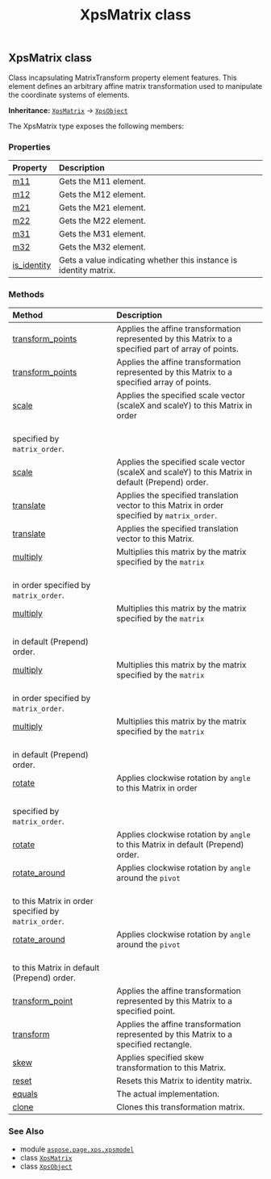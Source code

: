 ﻿---
title: XpsMatrix class
second_title: Aspose.Page for Python via .NET API References
description: 
type: docs
weight: 210
url: /python-net/aspose.page.xps.xpsmodel/xpsmatrix/
is_root: false
---

## XpsMatrix class

Class incapsulating MatrixTransform property element features.
This element defines an arbitrary affine matrix transformation used to manipulate the coordinate
systems of elements.



**Inheritance:** [`XpsMatrix`](/page/python-net/aspose.page.xps.xpsmodel/xpsmatrix) → 
[`XpsObject`](/page/python-net/aspose.page.xps.xpsmodel/xpsobject)



The XpsMatrix type exposes the following members:

### Properties
| Property | Description |
| :- | :- |
| [m11](/page/python-net/aspose.page.xps.xpsmodel/xpsmatrix/m11) | Gets the M11 element. |
| [m12](/page/python-net/aspose.page.xps.xpsmodel/xpsmatrix/m12) | Gets the M12 element. |
| [m21](/page/python-net/aspose.page.xps.xpsmodel/xpsmatrix/m21) | Gets the M21 element. |
| [m22](/page/python-net/aspose.page.xps.xpsmodel/xpsmatrix/m22) | Gets the M22 element. |
| [m31](/page/python-net/aspose.page.xps.xpsmodel/xpsmatrix/m31) | Gets the M31 element. |
| [m32](/page/python-net/aspose.page.xps.xpsmodel/xpsmatrix/m32) | Gets the M32 element. |
| [is_identity](/page/python-net/aspose.page.xps.xpsmodel/xpsmatrix/is_identity) | Gets a value indicating whether this instance is identity matrix. |


### Methods
| Method | Description |
| :- | :- |
| [transform_points](/page/python-net/aspose.page.xps.xpsmodel/xpsmatrix/transform_points/#aspose.pydrawing.PointF[]-int-int) | Applies the affine transformation represented by this Matrix to a specified part of array of points. |
| [transform_points](/page/python-net/aspose.page.xps.xpsmodel/xpsmatrix/transform_points/#aspose.pydrawing.PointF[]) | Applies the affine transformation represented by this Matrix to a specified array of points. |
| [scale](/page/python-net/aspose.page.xps.xpsmodel/xpsmatrix/scale/#float-float-aspose.pydrawing.drawing2d.MatrixOrder) | Applies the specified scale vector (scaleX and scaleY) to this Matrix in order<br/>specified by `matrix_order`. |
| [scale](/page/python-net/aspose.page.xps.xpsmodel/xpsmatrix/scale/#float-float) | Applies the specified scale vector (scaleX and scaleY) to this Matrix in default (Prepend) order. |
| [translate](/page/python-net/aspose.page.xps.xpsmodel/xpsmatrix/translate/#float-float-aspose.pydrawing.drawing2d.MatrixOrder) | Applies the specified translation vector to this Matrix in order specified by `matrix_order`. |
| [translate](/page/python-net/aspose.page.xps.xpsmodel/xpsmatrix/translate/#float-float) | Applies the specified translation vector to this Matrix. |
| [multiply](/page/python-net/aspose.page.xps.xpsmodel/xpsmatrix/multiply/#aspose.pydrawing.drawing2d.Matrix-aspose.pydrawing.drawing2d.MatrixOrder) | Multiplies this matrix by the matrix specified by the `matrix`<br/>in order specified by `matrix_order`. |
| [multiply](/page/python-net/aspose.page.xps.xpsmodel/xpsmatrix/multiply/#aspose.pydrawing.drawing2d.Matrix) | Multiplies this matrix by the matrix specified by the `matrix`<br/>in default (Prepend) order. |
| [multiply](/page/python-net/aspose.page.xps.xpsmodel/xpsmatrix/multiply/#aspose.page.xps.xpsmodel.XpsMatrix-aspose.pydrawing.drawing2d.MatrixOrder) | Multiplies this matrix by the matrix specified by the `matrix`<br/>in order specified by `matrix_order`. |
| [multiply](/page/python-net/aspose.page.xps.xpsmodel/xpsmatrix/multiply/#aspose.page.xps.xpsmodel.XpsMatrix) | Multiplies this matrix by the matrix specified by the `matrix`<br/>in default (Prepend) order. |
| [rotate](/page/python-net/aspose.page.xps.xpsmodel/xpsmatrix/rotate/#float-aspose.pydrawing.drawing2d.MatrixOrder) | Applies clockwise rotation by `angle` to this Matrix in order<br/>specified by `matrix_order`. |
| [rotate](/page/python-net/aspose.page.xps.xpsmodel/xpsmatrix/rotate/#float) | Applies clockwise rotation by `angle` to this Matrix in default (Prepend) order. |
| [rotate_around](/page/python-net/aspose.page.xps.xpsmodel/xpsmatrix/rotate_around/#float-aspose.pydrawing.PointF-aspose.pydrawing.drawing2d.MatrixOrder) | Applies clockwise rotation by `angle` around the `pivot`<br/>to this Matrix in order specified by `matrix_order`. |
| [rotate_around](/page/python-net/aspose.page.xps.xpsmodel/xpsmatrix/rotate_around/#float-aspose.pydrawing.PointF) | Applies clockwise rotation by `angle` around the `pivot`<br/>to this Matrix in default (Prepend) order. |
| [transform_point](/page/python-net/aspose.page.xps.xpsmodel/xpsmatrix/transform_point/#aspose.pydrawing.PointF) | Applies the affine transformation represented by this Matrix to a specified point. |
| [transform](/page/python-net/aspose.page.xps.xpsmodel/xpsmatrix/transform/#aspose.pydrawing.RectangleF) | Applies the affine transformation represented by this Matrix to a specified rectangle. |
| [skew](/page/python-net/aspose.page.xps.xpsmodel/xpsmatrix/skew/#float-float) | Applies specified skew transformation to this Matrix. |
| [reset](/page/python-net/aspose.page.xps.xpsmodel/xpsmatrix/reset/#) | Resets this Matrix to identity matrix. |
| [equals](/page/python-net/aspose.page.xps.xpsmodel/xpsmatrix/equals/#aspose.page.xps.xpsmodel.XpsMatrix-aspose.page.xps.xpsmodel.XpsMatrix) | The actual implementation. |
| [clone](/page/python-net/aspose.page.xps.xpsmodel/xpsmatrix/clone/#) | Clones this transformation matrix. |



### See Also
* module [`aspose.page.xps.xpsmodel`](..)
* class [`XpsMatrix`](/page/python-net/aspose.page.xps.xpsmodel/xpsmatrix)
* class [`XpsObject`](/page/python-net/aspose.page.xps.xpsmodel/xpsobject)
